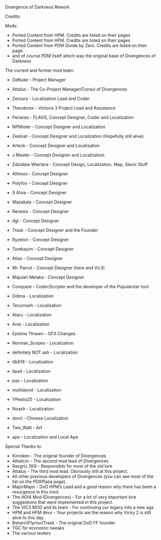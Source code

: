 Divergence of Darkness Rework

Credits:

Mods:
- Ported Content from HPM. Credits are listed on their pages
- Ported Content from HFM. Credits are listed on their pages
- Ported Content from PDM Divide by Zero. Credits are listed on their page.
- and of course PDM itself which was the original base of Divergences of Darkness

The current and former mod team:

-  DeNuke - Project Manager
-  Attalus - The Co-Project Manager/Consul of Divergences
-  Zerzura - Localization Lead and Coder

-  Theodorex - Victoria 3 Project Lead and Assistance
-  Periares - FLAGS, Concept Designer, Coder and Localization
-  NPMister - Concept Designer and Localization
-  Zeeloat - Concept Designer and Localization (Hopefully still alive)
-  Arleck - Concept Designer and Localization
-  J Master - Concept Designer and Localization
-  Zdzisław Wiertara - Concept Design, Localization, Map, Slavic Stuff
-  Athmos - Concept Designer
-  Polyfox - Concept Designer
-  S Alvia - Concept Designer 
-  Mazakala - Concept Designer
-  Renesio - Concept Designer
-  dgl - Concept Designer
-  Trask - Concept Designer and the Founder
-  Ryzelon - Concept Designer
-  Torekayim - Concept Designer
-  Atlas - Concept Designer
-  Mr. Parrot - Concept Designer (here and Vic3)
-  Majulah Melaka - Concept Designer
-  Conquest - Coder/Scripter and the developer of the Popularizer tool.
-  Ddima - Localization
-  Tecumseh - Localization
-  Ataru - Localization
-  Ania - Localization
-  Epstine Thrawn - GFX Changes
-  Norman_Scopes - Localization
-  definitely NOT ash - Localization
-  ttb618 - Localization
-  lipad - Localization
-  pax - Localization
-  multidavid - Localization
-  YPestis25 - Localization
-  Noaxh - Localization
-  dorcl - Chinese Localization
-  Two_Watt - Art
-  ape - Localization and Local Ape

Special Thanks to:

- Kinniken - The original founder of Divergences
- Athalcor - The second mod lead of Divergences
- Razgriz 2K9 - Responsible for most of the old lore
- Attalus - The third mod lead. Obviously still at this project.
- All other previous developers of Divergences (you can see most of the list on the PDXPlaza page).
- MajorMajor - DoD HPM’s Lead and a good reason why there has been a resurgence in this mod.
- The HOI4 Mod (Divergences) - For a lot of very important lore suggestions that were implemented in this project.
- The VIC3 MOD and its team - For continuing our legacy into a new age
- HPM and HFM devs - Your projects are the reason why Vicky 2 is still alive to this day.
- Bsharri/Flyrion/Trask - The original DoD FF founder
- TGC for economic tweaks
- The various testers
